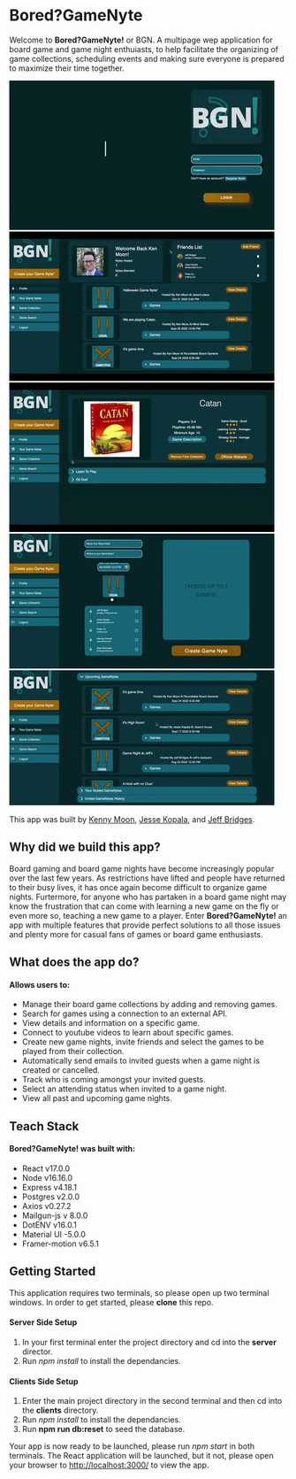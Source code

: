 # Bored?GameNyte
Welcome to **Bored?GameNyte!** or BGN. A multipage wep application for board game and game night enthuiasts, to help facilitate the organizing of game collections, scheduling events and making sure everyone is prepared to maximize their time together.

!["Gif of Login Page"](https://github.com/Jbridges1119/boredGameNyte/blob/master/docs/Login.gif?raw=true)
!["Gif of Profile Page"](https://github.com/Jbridges1119/boredGameNyte/blob/master/docs/Profile.gif?raw=true)
!["Gif of Game Search and Collection Pages"](https://github.com/Jbridges1119/boredGameNyte/blob/master/docs/Search-Collection.gif?raw=true)
!["Gif of GameNyte Creation Pages"](https://github.com/Jbridges1119/boredGameNyte/blob/master/docs/Create.gif?raw=true)
!["Gif of GameNyte and Game Pages"](https://github.com/Jbridges1119/boredGameNyte/blob/master/docs/Nyte-Game.gif?raw=true)

This app was built by [Kenny Moon](https://github.com/kcmoon), [Jesse Kopala](https://github.com/jdkopala), and [Jeff Bridges](https://github.com/Jbridges1119). 
## Why did we build this app?
Board gaming and board game nights have become increasingly popular over the last few years. As restrictions have lifted and people have returned to their busy lives, it has once again become difficult to organize game nights. Furtermore, for anyone who has partaken in a board game night may know the frustration that can come with learning a new game on the fly or even more so, teaching a new game to a player. Enter **Bored?GameNyte!** an app with multiple features that provide perfect solutions to all those issues and plenty more for casual fans of games or board game enthusiasts. 

## What does the app do?
#### Allows users to:
- Manage their board game collections by adding and removing games.
- Search for games using a connection to an external API.
- View details and information on a specific game.
- Connect to youtube videos to learn about specific games.
- Create new game nights, invite friends and select the games to be played from their collection. 
- Automatically send emails to invited guests when a game night is created or cancelled.
- Track who is coming amongst your invited guests.
- Select an attending status when invited to a game night.
- View all past and upcoming game nights.

## Teach Stack
#### Bored?GameNyte! was built with:
- React v17.0.0
- Node v16.16.0
- Express v4.18.1
- Postgres v2.0.0
- Axios v0.27.2
- Mailgun-js v 8.0.0
- DotENV v16.0.1
- Material UI -5.0.0
- Framer-motion v6.5.1

## Getting Started
This application requires two terminals, so please open up two terminal windows. In order to get started, please **clone** this repo.  

#### Server Side Setup 
1. In your first terminal enter the project directory and cd into the **server** director.
2. Run *npm install* to install the dependancies. 

#### Clients Side Setup
1. Enter the main project directory in the second terminal and then cd into the **clients** directory.
2. Run *npm install* to install the dependancies. 
3. Run **npm run db:reset** to seed the database. 

Your app is now ready to be launched, please run *npm start* in both terminals. The React application will be launched, but it not, please open your browser to [http://localhost:3000/](http://localhost:3000/) to view the app. 
